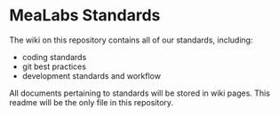 # MeaLabs Standards

The wiki on this repository contains all of our standards, including:

* coding standards
* git best practices
* development standards and workflow

All documents pertaining to standards will be stored in wiki pages. This readme will be the only file in this repository.
